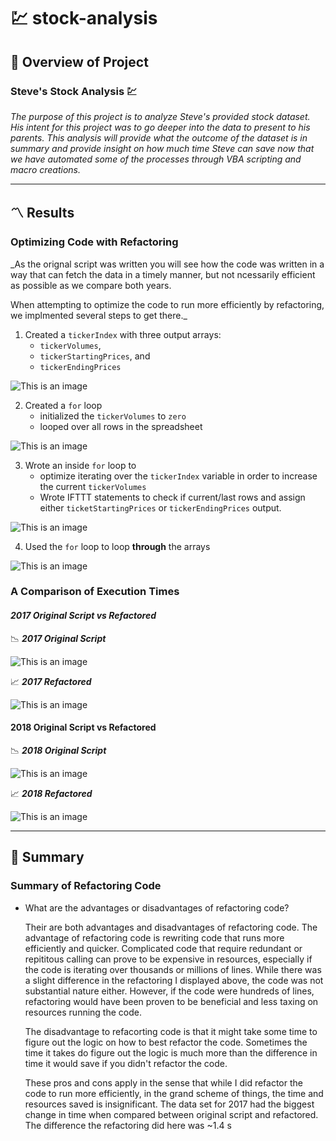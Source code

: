 # :chart: stock-analysis

## :open_book: Overview of Project
### Steve's Stock Analysis :chart:
 _The purpose of this project is to analyze Steve's provided stock dataset. His intent for this project was to go deeper into the data to present to his parents. This analysis will provide what the outcome of the dataset is in summary and provide insight on how much time Steve can save now that we have automated some of the processes through VBA scripting and macro creations._

---
## :part_alternation_mark:	 Results

###  Optimizing Code with Refactoring
_As the orignal script was written you will see how the code was written in a way that can fetch the data in a timely manner, but not ncessarily efficient as possible as we compare both years.

When attempting to optimize the code to run more efficiently by refactoring, we implmented several steps to get there._

1. Created a `tickerIndex` with three output arrays: 
    * `tickerVolumes`, 
    * `tickerStartingPrices`, and 
    * `tickerEndingPrices`

![This is an image](https://github.com/hastyjr/stock-analysis/blob/main/Resources/code/1.png)

2. Created a `for` loop
    * initialized the `tickerVolumes` to `zero`
    * looped over all rows in the spreadsheet

![This is an image](https://github.com/hastyjr/stock-analysis/blob/main/Resources/code/2.png)

3. Wrote an inside `for` loop to
    * optimize iterating over the `tickerIndex` variable in order to increase the current `tickerVolumes`
    * Wrote IFTTT statements to check if current/last rows and assign either `ticketStartingPrices` or `tickerEndingPrices` output.

![This is an image](https://github.com/hastyjr/stock-analysis/blob/main/Resources/code/3.png)

4. Used the `for` loop to loop **through** the arrays

![This is an image](https://github.com/hastyjr/stock-analysis/blob/main/Resources/code/4.png)

### A Comparison of Execution Times


#### _**2017 Original Script vs Refactored**_

:chart_with_downwards_trend: _**2017 Original Script**_

![This is an image](https://github.com/hastyjr/stock-analysis/blob/main/Resources/2017%20-%20original%20script.png) 


:chart_with_upwards_trend: _**2017 Refactored**_

![This is an image](https://github.com/hastyjr/stock-analysis/blob/main/Resources/VBA_Challenge_2017.png)


#### **2018 Original Script vs Refactored**

:chart_with_downwards_trend: _**2018 Original Script**_

![This is an image](https://github.com/hastyjr/stock-analysis/blob/main/Resources/2018%20-%20orignial%20script.png)
     
:chart_with_upwards_trend:	 _**2018 Refactored**_

![This is an image](https://github.com/hastyjr/stock-analysis/blob/main/Resources/VBA_Challenge_2018.png)
     

--- 
## :closed_book: Summary


### Summary of Refactoring Code
* What are the advantages or disadvantages of refactoring code?

    Their are both advantages and disadvantages of refactoring code. The advantage of refactoring code is rewriting code that runs more efficiently and quicker. Complicated code that require redundant or repititous calling can prove to be expensive in resources, especially if the code is iterating over thousands or millions of lines. While there was a slight difference in the refactoring I displayed above, the code was not substantial nature either. However, if the code were hundreds of lines, refactoring would have been proven to be beneficial and less taxing on resources running the code. 

    The disadvantage to refacorting code is that it might take some time to figure out the logic on how to best refactor the code. Sometimes the time it takes do figure out the logic is much more than the difference in time it would save if you didn't refactor the code. 

    These pros and cons apply in the sense that while I did refactor the code to run more efficiently, in the grand scheme of things, the time and resources saved is insignificant. The data set for 2017 had the biggest change in time when compared between original script and refactored. The difference the refactoring did here was ~1.4 s